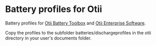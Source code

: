 # Battery profiles for Otii

Battery profiles for [Otii Battery Toolbox](https://www.qoitech.com/products/battery-toolbox) and [Otii Enterprise Software](https://www.qoitech.com/enterprise).

Copy the profiles to the subfolder batteries/dischargeprofiles in the otii directory in your user's documents folder.

